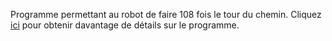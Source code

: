 Programme permettant au robot de faire 108 fois le tour du chemin. 
Cliquez [ici](https://www.france-ioi.org/algo/task.php?idChapter=643&iOrder=16) pour obtenir davantage de détails sur le programme.
